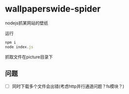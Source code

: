 # wallpaperswide-spider
nodejs抓某网站的壁纸

运行  
```js
npm i
node index.js
```

抓取文件在picture目录下


## 问题
- [ ] 同时下载多个文件会出错(考虑http并行通道问题？fs模块？)
